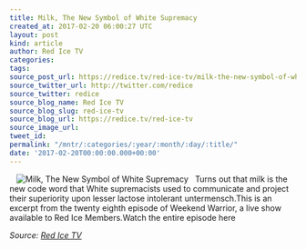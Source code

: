 ```yaml
---
title: Milk, The New Symbol of White Supremacy
created_at: 2017-02-20 06:00:27 UTC
layout: post
kind: article
author: Red Ice TV
categories: 
tags: 
source_post_url: https://redice.tv/red-ice-tv/milk-the-new-symbol-of-white-supremacy
source_twitter_url: http://twitter.com/redice
source_twitter: redice
source_blog_name: Red Ice TV
source_blog_slug: red-ice-tv
source_blog_url: https://redice.tv/red-ice-tv
source_image_url: 
tweet_id: 
permalink: "/mntr/:categories/:year/:month/:day/:title/"
date: '2017-02-20T00:00:00.000+00:00'
---
```

<img align="left" hspace="12" alt="Milk, The New Symbol of White Supremacy" src="https://rdice.net/a/c/t/17/RIL-ep28-milk-white-supremacy.9cd7b47f.jpg"> Turns out that milk is the new code word that White supremacists used to communicate and project their superiority upon lesser lactose intolerant untermensch.This is an excerpt from the twenty eighth episode of Weekend Warrior, a live show available to Red Ice Members.Watch the entire episode here<div class="">
    <i>Source: <a href="https://redice.tv/red-ice-tv">Red Ice TV</a></i>
</div>
